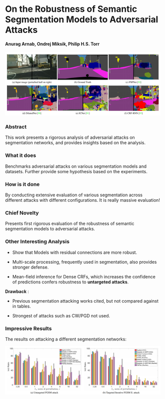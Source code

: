 # On the Robustness of Semantic Segmentation Models to Adversarial Attacks

#### Anurag Arnab, Ondrej Miksik, Philip H.S. Torr


<p align="center">
  <img src="img/robust_segmentation.png" style= "max-height:400; width: auto;" title="Robust Segmentation">
</p>

### Abstract

This work presents a rigorous analysis of adversarial attacks on segmentation networks, and provides insights based on the analysis.

### What it does

Benchmarks adversarial attacks on various segmentation models and datasets. Further provide some hypothesis based on the experiments.
 
### How is it done

By conducting extensive evaluation of various segmentation across different attacks with different configurations. It is really massive evaluation!

### Chief Novelty

Presents first rigorous evaluation of the robustness of semantic segmentation models to adversarial attacks.

### Other Interesting Analysis

* Show that Models with residual connections are more robust.

* Multi-scale processing, frequently used in segmentation, also provides stronger defense.

* Mean-field inference for Dense CRFs, which increases the confidence of predictions confers robustness to **untargeted attacks**.

**Drawback** : 

* Previous segmentation attacking works cited, but not compared against in tables.

* Strongest of attacks such as CW/PGD not used. 


### Impressive Results

The results on attacking a different segmentation networks:

<p align="center">
  <img src="img/robust_segmentation_results.png" style= "max-height:400; width: auto;" title="Robust segmentation Results">
</p>
